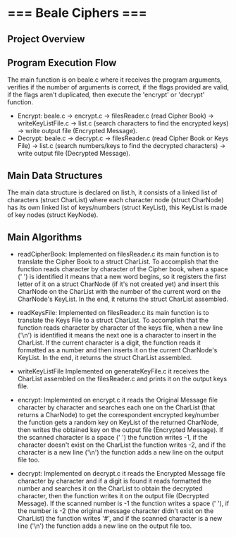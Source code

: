 # === Beale Ciphers ===

## Project Overview

## Program Execution Flow
  The main function is on beale.c where it receives the program arguments, verifies if the number of arguments is correct,
  if the flags provided are valid, if the flags aren't duplicated, then execute the 'encrypt' or 'decrypt' function.

  - Encrypt:
    beale.c -> encrypt.c -> filesReader.c (read Cipher Book) -> writeKeyListFile.c -> list.c (search characters to find the encrypted keys) -> write output file (Encrypted Message).
  - Decrypt:
    beale.c -> decrypt.c -> filesReader.c (read Cipher Book or Keys File) -> list.c (search numbers/keys to find the decrypted characters) -> write output file (Decrypted Message).

## Main Data Structures
  The main data structure is declared on list.h, it consists of a linked list of characters (struct CharList)
  where each character node (struct CharNode) has its own linked list of keys/numbers (struct KeyList),
  this KeyList is made of key nodes (struct KeyNode).


## Main Algorithms
  - readCipherBook: 
    Implemented on filesReader.c its main function is to translate the Cipher Book to a struct CharList. 
    To accomplish that the function reads character by character of the Cipher book, when a space (' ') is identified
    it means that a new word begins, so it registers the first letter of it on a struct CharNode (if it's not created yet) 
    and insert this CharNode on the CharList with the number of the current word on the CharNode's KeyList. In the end,
    it returns the struct CharList assembled.

  - readKeysFile: 
    Implemented on filesReader.c its main function is to translate the Keys File to a struct CharList. 
    To accomplish that the function reads character by character of the keys file, when a new line ('\n') is identified
    it means the next one is a character to insert in the CharList. If the current character is a digit, the function reads it 
    formatted as a number and then inserts it on the current CharNode's KeyList. In the end, it returns the struct CharList assembled.

  - writeKeyListFile
    Implemented on generateKeyFile.c it receives the CharList assembled on the filesReader.c and prints it on the output keys file.

  - encrypt: 
    Implemented on encrypt.c it reads the Original Message file character by character and searches each one on the CharList 
    (that returns a CharNode) to get the correspondent encrypted key/number the function gets a random key on KeyList of the
    returned CharNode, then writes the obtained key on the output file (Encrypted Message). If the scanned character is a 
    space (' ') the function writes -1, if the character doesn't exist on the CharList the function writes -2, and if the 
    character is a new line ('\n') the function adds a new line on the output file too.

  - decrypt: 
    Implemented on decrypt.c it reads the Encrypted Message file character by character and if a digit is found it reads formatted 
    the number and searches it on the CharList to obtain the decrypted character, then the function writes it on the output file 
    (Decrypted Message). If the scanned number is -1 the function writes a space (' '), if the number is -2 (the original message 
    character didn't exist on the CharList) the function writes '#', and if the scanned character is a new line ('\n') the function 
    adds a new line on the output file too.
